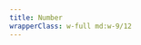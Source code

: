 ```yaml
---
title: Number
wrapperClass: w-full md:w-9/12
---
```


<template>
    <div class="vv-input-text vv-input-text--dirty vv-input-text--floating">
        <label for="textfield-number">Number</label>
        <div class="vv-input-text__wrapper">
            <input id="textfield-number" ref="input" type="number" name="textfield-number" placeholder="Floating label" aria-describedby="textfield-number-hint" value="10" step="0.1">
            <div class="vv-input-text__unit">km</div>
            <div class="vv-input-text__actions-group">
                <button type="button" @click="$refs.input.stepUp()" class="vv-input-text__action vv-input-text__action-chevron vv-input-text__action-chevron-up" aria-label="Step up"></button>
                <button type="button" @click="$refs.input.stepDown()" class="vv-input-text__action vv-input-text__action-chevron" aria-label="Step down"></button>
            </div>
        </div>
        <small id="textfield-number-hint" class="vv-input-text__hint">
            Please fill the input above.
        </small>
    </div>
</template>